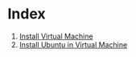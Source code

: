 # Index

1. [Install Virtual Machine](virtual-machine-install.md)
2. [Install Ubuntu in Virtual Machine](ubantu-install.md)